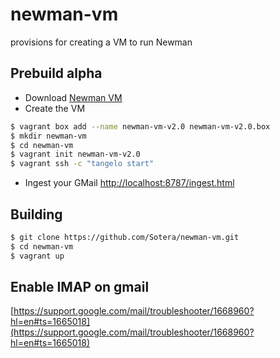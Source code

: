 # newman-vm

provisions for creating a VM to run Newman

## Prebuild alpha

- Download [Newman VM](https://www.dropbox.com/s/k0whsqzdrs0v0y9/newman-vm-v2.0.box?dl=0)
- Create the VM<br/>
```bash
$ vagrant box add --name newman-vm-v2.0 newman-vm-v2.0.box
$ mkdir newman-vm
$ cd newman-vm
$ vagrant init newman-vm-v2.0
$ vagrant ssh -c "tangelo start"
```
- Ingest your GMail
  [http://localhost:8787/ingest.html](http://localhost:8787/ingest.html)
  

## Building

```bash
$ git clone https://github.com/Sotera/newman-vm.git
$ cd newman-vm
$ vagrant up
```

## Enable IMAP on gmail

[https://support.google.com/mail/troubleshooter/1668960?hl=en#ts=1665018](https://support.google.com/mail/troubleshooter/1668960?hl=en#ts=1665018)
